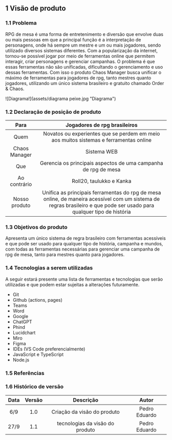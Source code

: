 ## 1 Visão de produto

### 1.1 Problema
RPG de mesa é uma forma de entretenimento e diversão que envolve duas ou mais pessoas em que a principal função é a interpretação de personagens, onde há sempre um mestre e um ou mais jogadores, sendo utilizado diversos sistemas diferentes. Com a popularização da internet, tornou-se possível jogar por meio de ferramentas online que permitem interagir, criar personagens e gerenciar campanhas. O problema é que essas ferramentas não são unificadas, dificultando o gerenciamento e uso dessas ferramentas. Com isso o produto Chaos Manager busca unificar o máximo de ferramentas para jogadores de rpg, tanto mestres quanto jogadores, utilizando um único sistema brasileiro e gratuito chamado Order & Chaos.

![Diagrama!](assets/diagrama peixe.jpg "Diagrama")

### 1.2 Declaração de posição de produto

|     Para      |                                                                     Jogadores de rpg brasileiros                                                                      |
| :-----------: | :-------------------------------------------------------------------------------------------------------------------------------------------------------------------: |
|     Quem      |                                         Novatos ou experientes que se perdem em meio aos muitos sistemas e ferramentas online                                         |
| Chaos Manager |                                                                              Sistema WEB                                                                              |
|      Que      |                                                    Gerencia os principais aspectos de uma campanha de rpg de mesa                                                     |
| Ao contrário  |                                                                       Roll20, taulukko e Kanka                                                                        |
| Nosso produto | Unifica as principais ferramentas do rpg de mesa online, de maneira acessível com um sistema de regras brasileiro e que pode ser usado para qualquer tipo de história |

### 1.3 Objetivos do produto
Apresenta um único sistema de regra brasileiro com ferramentas acessíveis e que pode ser usado para qualquer tipo de história, campanha e mundos, com todas as ferramentas necessárias para gerenciar uma campanha de rpg de mesa, tanto para mestres quanto para jogadores.

### 1.4 Tecnologias a serem utilizadas
A seguir estará presente uma lista de ferramentas e tecnologias que serão utilizadas e que podem estar sujeitas a alterações futuramente.
- Git
- Github (actions, pages)
- Teams
- Word
- Google
- ChatGPT
- Phind
- Lucidchart
- Miro
- Figma
- IDEs (VS Code preferencialmente)
- JavaScript e TypeScript
- Node.js

### 1.5 Referências


### 1.6 Histórico de versão

| Data  | Versão | Descrição | Autor |
| :---: | :----: | :-------: | :---: |
| 6/9   |  1.0   | Criação da visão do produto  |   Pedro Eduardo    |
| 27/9   |  1.1   | tecnologias da visão do produto |   Pedro Eduardo    |
